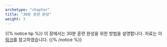 ```yaml
---
archetype: "chapter"
title: "30분 훈련 완성"
weight: 3
---
```


{{% notice tip %}}
이 장에서는 30분 훈련 완성을 위한 방법을 설명합니다.
자료는 이 [링크](https://falktan.medium.com/aws-deepracer-how-to-train-a-model-in-15-minutes-a07ab77fb793)를 참고하였습니다.
{{% /notice %}}
